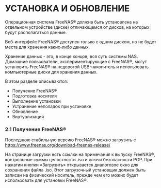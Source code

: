 # УСТАНОВКА И ОБНОВЛЕНИЕ

Операционная система FreeNAS® должна быть установлена на отдельном устройстве (диске) отличающемся от дисков, на которых будут располагаться данные.

Веб-интерфейс FreeNAS® доступен только с одним диском, но не будет места для хранения каких-либо данных.

Хранение данных - это, в конце концов, вся суть системы NAS. Домашние пользователи, экспериментирующие с FreeNAS®, могут установить FreeNAS® на недорогой USB-накопитель и использовать компьютерные диски для хранения данных.


В этом разделе описываются:
+ Получение FreeNAS®
+ Подготовка носителя
+ Выполнение установки
+ Устранение неполадок при установке
+ Обновление
+ Виртуализация

### 2.1 Получение FreeNAS®
Последнюю стабильную версию FreeNAS® можно загрузить с https://www.freenas.org/download-freenas-release/

На странице загрузки есть ссылки на примечания к выпуску FreeNAS®, контрольные суммы целостности .iso и ключи безопасности PGP.
При нажатии кнопки «Загрузить» открывается диалоговое окно для сохранения файла .iso. Этот загрузочный установщик должен быть записан на физический носитель, прежде чем его можно будет использовать для установки FreeNAS®.
